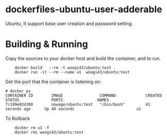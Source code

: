 # dockerfiles-ubuntu-user-adderable
Ubuntu, It support base user creation and password setting.

# Building & Running

Copy the sources to your docker host and build the container, and to run.
```
	docker build   --rm -t woogi43/ubuntu:test .
	docker run -it --rm --name u1  woogi43/ubuntu:test
```
Get the port that the container is listening on:

```
# docker ps
CONTAINER ID        IMAGE                COMMAND             CREATED             STATUS              PORTS               NAMES
fc199e02d300        nowage/ubuntu:test   "/bin/bash"         41 seconds ago      Up 40 seconds                           u1
```


To Rollback
```
    docker rm u1 -f
    docker rmi woogi43/ubuntu:test
```
